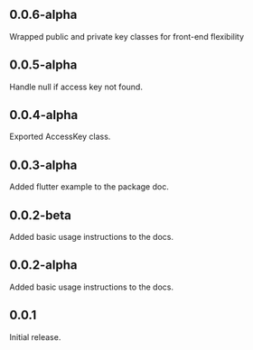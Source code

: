 ## 0.0.6-alpha
Wrapped public and private key classes for front-end flexibility

## 0.0.5-alpha
Handle null if access key not found.

## 0.0.4-alpha
Exported AccessKey class.

## 0.0.3-alpha
Added flutter example to the package doc.

## 0.0.2-beta
Added basic usage instructions to the docs.

## 0.0.2-alpha
Added basic usage instructions to the docs.

## 0.0.1
Initial release.